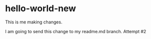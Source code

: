 # hello-world-new
This is me making changes.

I am going to send this change to my readme.md branch. Attempt #2